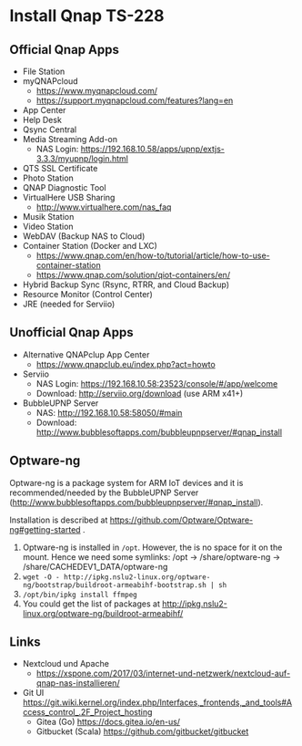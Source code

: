 # Install Qnap TS-228

## Official Qnap Apps

* File Station
* myQNAPcloud
  + https://www.myqnapcloud.com/
  + https://support.myqnapcloud.com/features?lang=en
* App Center
* Help Desk
* Qsync Central
* Media Streaming Add-on
  + NAS Login: https://192.168.10.58/apps/upnp/extjs-3.3.3/myupnp/login.html
* QTS SSL Certificate
* Photo Station
* QNAP Diagnostic Tool
* VirtualHere USB Sharing
  + http://www.virtualhere.com/nas_faq
* Musik Station
* Video Station
* WebDAV (Backup NAS to Cloud)
* Container Station (Docker and LXC)
  + https://www.qnap.com/en/how-to/tutorial/article/how-to-use-container-station
  + https://www.qnap.com/solution/qiot-containers/en/
* Hybrid Backup Sync (Rsync, RTRR, and Cloud Backup)
* Resource Monitor (Control Center)
* JRE (needed for Serviio)

## Unofficial Qnap Apps

* Alternative QNAPclup App Center
  + https://www.qnapclub.eu/index.php?act=howto
* Serviio
  + NAS Login: https://192.168.10.58:23523/console/#/app/welcome
  + Download: http://serviio.org/download (use ARM x41+)
* BubbleUPNP Server
  * NAS: http://192.168.10.58:58050/#main
  + Download: http://www.bubblesoftapps.com/bubbleupnpserver/#qnap_install

## Optware-ng

Optware-ng is a package system for ARM IoT devices and it is recommended/needed by the BubbleUPNP Server (http://www.bubblesoftapps.com/bubbleupnpserver/#qnap_install).

Installation is described at https://github.com/Optware/Optware-ng#getting-started .

1. Optware-ng is installed in `/opt`. However, the is no space for it on the mount.
   Hence we need some symlinks: /opt -> /share/optware-ng -> /share/CACHEDEV1_DATA/optware-ng
2. `wget -O - http://ipkg.nslu2-linux.org/optware-ng/bootstrap/buildroot-armeabihf-bootstrap.sh | sh`
3. `/opt/bin/ipkg install ffmpeg`
4. You could get the list of packages at http://ipkg.nslu2-linux.org/optware-ng/buildroot-armeabihf/

## Links

* Nextcloud und Apache <br/>
  + https://xspone.com/2017/03/internet-und-netzwerk/nextcloud-auf-qnap-nas-installieren/
* Git UI https://git.wiki.kernel.org/index.php/Interfaces,_frontends,_and_tools#Access_control_.2F_Project_hosting
  + Gitea (Go) https://docs.gitea.io/en-us/
  + Gitbucket (Scala) https://github.com/gitbucket/gitbucket
  
  
